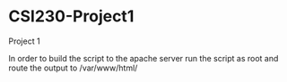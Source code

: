 # CSI230-Project1
Project 1

In order to build the script to the apache server run the script as root and 
route the output to /var/www/html/
